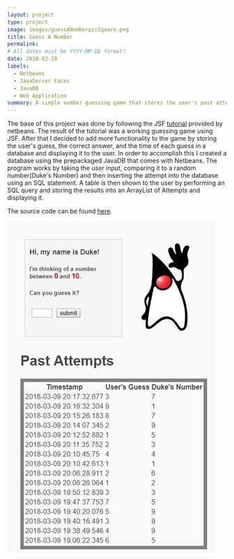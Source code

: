 ```yaml
---
layout: project
type: project
image: images/guessANumberpicSquare.png
title: Guess A Number
permalink: 
# All dates must be YYYY-MM-DD format!
date: 2018-03-19
labels:
  - Netbeans
  - JavaServer Faces
  - JavaDB
  - Web Application
summary: A simple number guessing game that stores the user's past attempts in a database. 
---
```


The base of this project was done by following the JSF [tutorial](https://netbeans.org/kb/docs/web/jsf20-intro.html) provided by netbeans.
The result of the tutorial was a working guessing game using JSF. After that I decided to add more functionality to the game by storing
the user's guess, the correct answer, and the time of each guess in a database and displaying it to the user.
In order to accomplish this I created a database using the prepackaged JavaDB that comes with Netbeans. The program works by taking the
user input, comparing it to a random number(Duke's Number) and then inserting the attempt into the database using an SQL statement.
A table is then shown to the user by performing an SQL query and storing the results into an ArrayList of Attempts and displaying it.

The source code can be found [here](https://github.com/jpham79/GuessANumberWebApp).

<img class="ui square floated image" src="../images/guessANumberpic.png">
